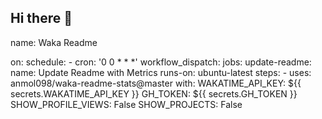 ## Hi there 👋

<!--
**Latisha19/Latisha19** is a ✨ _special_ ✨ repository because its `README.md` (this file) appears on your GitHub profile.

Here are some ideas to get you started:

- 🔭 I’m currently working on ...
- 🌱 I’m currently learning ...
- 👯 I’m looking to collaborate on ...
- 🤔 I’m looking for help with ...
- 💬 Ask me about ...
- 📫 How to reach me: ...
- 😄 Pronouns: ...
- ⚡ Fun fact: ...
-->

<!--START_SECTION:waka-->
name: Waka Readme

on:
schedule:
    - cron: '0 0 * * *'
workflow_dispatch:
jobs:
update-readme:
    name: Update Readme with Metrics
    runs-on: ubuntu-latest
    steps:
    - uses: anmol098/waka-readme-stats@master
        with:
        WAKATIME_API_KEY: ${{ secrets.WAKATIME_API_KEY }}
        GH_TOKEN: ${{ secrets.GH_TOKEN }}
        SHOW_PROFILE_VIEWS: False
        <!--SHOW_SHORT_INFO: False
        SHOW_LOC_CHART: False-->
        SHOW_PROJECTS: False

<!--END_SECTION:waka-->
